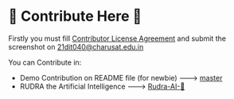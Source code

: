 # 🍉 Contribute Here 🍉

Firstly you must fill [Contributor License Agreement](https://github.com/AbhayNath001/Contributing_AbhayNath/blob/main/CONTRIBUTING.md?plain=1#L37-L41) and submit the screenshot on 21dit040@charusat.edu.in

You can Contribute in:

- Demo Contribution on README file (for newbie) ---> [master](https://github.com/AbhayNath001/Contribute-Here/tree/master)
- RUDRA the Artificial Intelligence ---> [Rudra-AI-🍉](https://github.com/AbhayNath001/Contribute-Here/tree/Rudra-AI-🍉)
